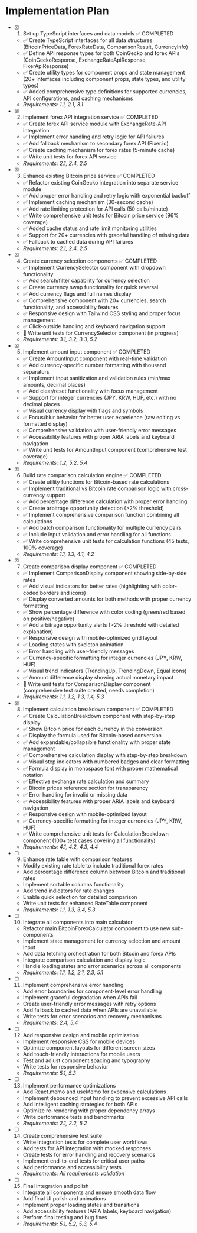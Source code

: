 # Implementation Plan

- [x] 1. Set up TypeScript interfaces and data models ✅ COMPLETED
  - ✅ Create TypeScript interfaces for all data structures (BitcoinPriceData, ForexRateData, ComparisonResult, CurrencyInfo)
  - ✅ Define API response types for both CoinGecko and forex APIs (CoinGeckoResponse, ExchangeRateApiResponse, FixerApiResponse)
  - ✅ Create utility types for component props and state management (20+ interfaces including component props, state types, and utility types)
  - ✅ Added comprehensive type definitions for supported currencies, API configurations, and caching mechanisms
  - _Requirements: 1.1, 2.1, 3.1_

- [x] 2. Implement forex API integration service ✅ COMPLETED
  - ✅ Create forex API service module with ExchangeRate-API integration
  - ✅ Implement error handling and retry logic for API failures
  - ✅ Add fallback mechanism to secondary forex API (Fixer.io)
  - ✅ Create caching mechanism for forex rates (5-minute cache)
  - ✅ Write unit tests for forex API service
  - _Requirements: 2.1, 2.4, 2.5_

- [x] 3. Enhance existing Bitcoin price service ✅ COMPLETED
  - ✅ Refactor existing CoinGecko integration into separate service module
  - ✅ Add proper error handling and retry logic with exponential backoff
  - ✅ Implement caching mechanism (30-second cache)
  - ✅ Add rate limiting protection for API calls (50 calls/minute)
  - ✅ Write comprehensive unit tests for Bitcoin price service (96% coverage)
  - ✅ Added cache status and rate limit monitoring utilities
  - ✅ Support for 20+ currencies with graceful handling of missing data
  - ✅ Fallback to cached data during API failures
  - _Requirements: 2.1, 2.4, 2.5_

- [x] 4. Create currency selection components ✅ COMPLETED
  - ✅ Implement CurrencySelector component with dropdown functionality
  - ✅ Add search/filter capability for currency selection
  - ✅ Create currency swap functionality for quick reversal
  - ✅ Add currency flags and full names display
  - ✅ Comprehensive component with 20+ currencies, search functionality, and accessibility features
  - ✅ Responsive design with Tailwind CSS styling and proper focus management
  - ✅ Click-outside handling and keyboard navigation support
  - 🚧 Write unit tests for CurrencySelector component (in progress)
  - _Requirements: 3.1, 3.2, 3.3, 5.2_

- [x] 5. Implement amount input component ✅ COMPLETED
  - ✅ Create AmountInput component with real-time validation
  - ✅ Add currency-specific number formatting with thousand separators
  - ✅ Implement input sanitization and validation rules (min/max amounts, decimal places)
  - ✅ Add clear/reset functionality with focus management
  - ✅ Support for integer currencies (JPY, KRW, HUF, etc.) with no decimal places
  - ✅ Visual currency display with flags and symbols
  - ✅ Focus/blur behavior for better user experience (raw editing vs formatted display)
  - ✅ Comprehensive validation with user-friendly error messages
  - ✅ Accessibility features with proper ARIA labels and keyboard navigation
  - ✅ Write unit tests for AmountInput component (comprehensive test coverage)
  - _Requirements: 1.2, 5.2, 5.4_

- [x] 6. Build rate comparison calculation engine ✅ COMPLETED
  - ✅ Create utility functions for Bitcoin-based rate calculations
  - ✅ Implement traditional vs Bitcoin rate comparison logic with cross-currency support
  - ✅ Add percentage difference calculation with proper error handling
  - ✅ Create arbitrage opportunity detection (>2% threshold)
  - ✅ Implement comprehensive comparison function combining all calculations
  - ✅ Add batch comparison functionality for multiple currency pairs
  - ✅ Include input validation and error handling for all functions
  - ✅ Write comprehensive unit tests for calculation functions (45 tests, 100% coverage)
  - _Requirements: 1.1, 1.3, 4.1, 4.2_

- [x] 7. Create comparison display component ✅ COMPLETED
  - ✅ Implement ComparisonDisplay component showing side-by-side rates
  - ✅ Add visual indicators for better rates (highlighting with color-coded borders and icons)
  - ✅ Display converted amounts for both methods with proper currency formatting
  - ✅ Show percentage difference with color coding (green/red based on positive/negative)
  - ✅ Add arbitrage opportunity alerts (>2% threshold with detailed explanation)
  - ✅ Responsive design with mobile-optimized grid layout
  - ✅ Loading states with skeleton animation
  - ✅ Error handling with user-friendly messages
  - ✅ Currency-specific formatting for integer currencies (JPY, KRW, HUF)
  - ✅ Visual trend indicators (TrendingUp, TrendingDown, Equal icons)
  - ✅ Amount difference display showing actual monetary impact
  - 🚧 Write unit tests for ComparisonDisplay component (comprehensive test suite created, needs completion)
  - _Requirements: 1.1, 1.2, 1.3, 1.4, 5.3_

- [x] 8. Implement calculation breakdown component ✅ COMPLETED
  - ✅ Create CalculationBreakdown component with step-by-step display
  - ✅ Show Bitcoin price for each currency in the conversion
  - ✅ Display the formula used for Bitcoin-based conversion
  - ✅ Add expandable/collapsible functionality with proper state management
  - ✅ Comprehensive calculation display with step-by-step breakdown
  - ✅ Visual step indicators with numbered badges and clear formatting
  - ✅ Formula display in monospace font with proper mathematical notation
  - ✅ Effective exchange rate calculation and summary
  - ✅ Bitcoin prices reference section for transparency
  - ✅ Error handling for invalid or missing data
  - ✅ Accessibility features with proper ARIA labels and keyboard navigation
  - ✅ Responsive design with mobile-optimized layout
  - ✅ Currency-specific formatting for integer currencies (JPY, KRW, HUF)
  - ✅ Write comprehensive unit tests for CalculationBreakdown component (100+ test cases covering all functionality)
  - _Requirements: 4.1, 4.2, 4.3, 4.4_

- [ ] 9. Enhance rate table with comparison features
  - Modify existing rate table to include traditional forex rates
  - Add percentage difference column between Bitcoin and traditional rates
  - Implement sortable columns functionality
  - Add trend indicators for rate changes
  - Enable quick selection for detailed comparison
  - Write unit tests for enhanced RateTable component
  - _Requirements: 1.1, 1.3, 3.4, 5.3_

- [ ] 10. Integrate all components into main calculator
  - Refactor main BitcoinForexCalculator component to use new sub-components
  - Implement state management for currency selection and amount input
  - Add data fetching orchestration for both Bitcoin and forex APIs
  - Integrate comparison calculation and display logic
  - Handle loading states and error scenarios across all components
  - _Requirements: 1.1, 1.2, 2.1, 2.3, 5.1_

- [ ] 11. Implement comprehensive error handling
  - Add error boundaries for component-level error handling
  - Implement graceful degradation when APIs fail
  - Create user-friendly error messages with retry options
  - Add fallback to cached data when APIs are unavailable
  - Write tests for error scenarios and recovery mechanisms
  - _Requirements: 2.4, 5.4_

- [ ] 12. Add responsive design and mobile optimization
  - Implement responsive CSS for mobile devices
  - Optimize component layouts for different screen sizes
  - Add touch-friendly interactions for mobile users
  - Test and adjust component spacing and typography
  - Write tests for responsive behavior
  - _Requirements: 5.1, 5.3_

- [ ] 13. Implement performance optimizations
  - Add React.memo and useMemo for expensive calculations
  - Implement debounced input handling to prevent excessive API calls
  - Add intelligent caching strategies for both APIs
  - Optimize re-rendering with proper dependency arrays
  - Write performance tests and benchmarks
  - _Requirements: 2.1, 2.2, 5.2_

- [ ] 14. Create comprehensive test suite
  - Write integration tests for complete user workflows
  - Add tests for API integration with mocked responses
  - Create tests for error handling and recovery scenarios
  - Implement end-to-end tests for critical user paths
  - Add performance and accessibility tests
  - _Requirements: All requirements validation_

- [ ] 15. Final integration and polish
  - Integrate all components and ensure smooth data flow
  - Add final UI polish and animations
  - Implement proper loading states and transitions
  - Add accessibility features (ARIA labels, keyboard navigation)
  - Perform final testing and bug fixes
  - _Requirements: 5.1, 5.2, 5.3, 5.4_